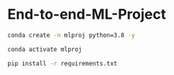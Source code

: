# End-to-end-ML-Project

```bash
conda create -n mlproj python=3.8 -y 
```

```bash
conda activate mlproj
```


```bash
pip install -r requirements.txt
```

